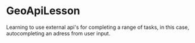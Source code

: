 # GeoApiLesson
Learning to use external api's for completing a range of tasks, in this case, autocompleting an adress from user input.
